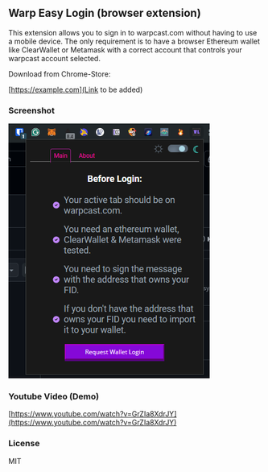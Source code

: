 ## Warp Easy Login (browser extension)

This extension allows you to sign in to warpcast.com without having to use a mobile device. The only requirement is to have a browser Ethereum wallet like ClearWallet or Metamask with a correct account that controls your warpcast account selected.

Download from Chrome-Store:

[https://example.com](Link to be added)

### Screenshot

![screenshot](/screen_1.png)

### Youtube Video (Demo)

[https://www.youtube.com/watch?v=GrZIa8XdrJY](https://www.youtube.com/watch?v=GrZIa8XdrJY)

### License

MIT
